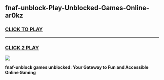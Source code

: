 
## fnaf-unblock-Play-Unblocked-Games-Online-ar0kz
<h3>
<a href="https://premium76.site?title=fnaf-unblock&ref=25A">CLICK TO PLAY</a></h3>
<hr>

<h3>
<a href="https://premium76.site?title=fnaf-unblock&ref=25A">CLICK 2 PLAY</a>
  
</h3>

<a href="https://premium76.site?title=fnaf-unblock&ref=25A"><img src="https://clearcache.store/games.png"></a>


**fnaf-unblock games unblocked: Your Gateway to Fun and Accessible Online Gaming**
